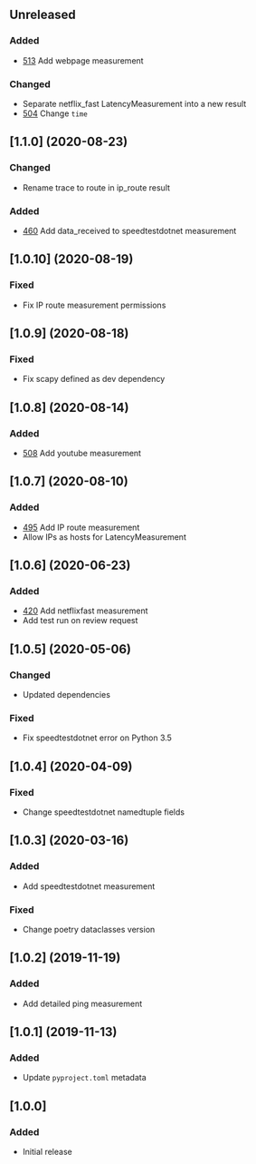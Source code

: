 ## Unreleased
### Added
* [513](https://trello.com/c/R7q8FpyA/513-add-webpage-download-to-honestybox-measurement) Add webpage measurement

### Changed
* Separate netflix_fast LatencyMeasurement into a new result
* [504](https://trello.com/c/rxszmKzV/504-change-honestybox-measurement-netflixfast-time) Change `time`

## [1.1.0] (2020-08-23)
### Changed
* Rename trace to route in ip_route result

### Added
* [460](https://trello.com/c/BXK9xFfa/46dd-bytesreceived-to-speedtestdotnet-measurement) Add data_received to speedtestdotnet measurement

## [1.0.10] (2020-08-19)
### Fixed
* Fix IP route measurement permissions

## [1.0.9] (2020-08-18)
### Fixed
* Fix scapy defined as dev dependency

## [1.0.8] (2020-08-14)
### Added
* [508](https://trello.com/c/LohvvmPO/508-add-youtube-to-honestybox-measurement) Add youtube measurement

## [1.0.7] (2020-08-10)
### Added
* [495](https://trello.com/c/dB5AYnxj/495-add-traceroute-to-honestybox-measurement) Add IP route measurement
* Allow IPs as hosts for LatencyMeasurement

## [1.0.6] (2020-06-23)
### Added
* [420](https://trello.com/c/TRSgdsJ4/420-update-netflix-test-to-capture-more-data-fields#comment-5ee09322d9002d808b4ad7a7) Add netflixfast measurement
* Add test run on review request

## [1.0.5] (2020-05-06)
### Changed
* Updated dependencies

### Fixed
* Fix speedtestdotnet error on Python 3.5

## [1.0.4] (2020-04-09)
### Fixed
* Change speedtestdotnet namedtuple fields

## [1.0.3] (2020-03-16)
### Added
* Add speedtestdotnet measurement
### Fixed
* Change poetry dataclasses version

## [1.0.2] (2019-11-19)
### Added
* Add detailed ping measurement

## [1.0.1] (2019-11-13)
### Added
* Update `pyproject.toml` metadata

## [1.0.0]
### Added
* Initial release
